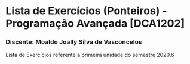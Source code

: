 # Lista de Exercícios (Ponteiros) - Programação Avançada [DCA1202]

### Discente: Moaldo Joally Silva de Vasconcelos

Lista de Exercícios referente a primeira unidade do semestre 2020.6
